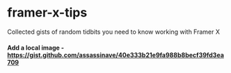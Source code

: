 # framer-x-tips
Collected gists of random tidbits you need to know working with Framer X


#### Add a local image - https://gist.github.com/assassinave/40e333b21e9fa988b8becf39fd3ea709
